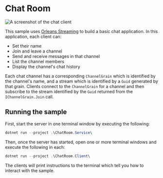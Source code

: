 # Chat Room

![A screenshot of the chat client](screenshot.png)

This sample uses [Orleans Streaming](https://docs.microsoft.com/dotnet/orleans/streaming) to build a basic chat application. In this application, each client can:

* Set their name
* Join and leave a channel
* Send and receive messages in that channel
* List the channel members
* Display the channel's chat history

Each chat channel has a corresponding `ChannelGrain` which is identified by the channel's name, and a stream which is identified by a `Guid` generated by that grain. Clients connect to the `ChannelGrain` for a channel and then subscribe to the stream identified by the `Guid` returned from the `IChannelGrain.Join` call.

## Running the sample

First, start the server in one terminal window by executing the following:

```PowerShell
dotnet run --project .\ChatRoom.Service\
```

Then, once the server has started, open one or more terminal windows and execute the following in each:

```PowerShell
dotnet run --project .\ChatRoom.Client\
```

The clients will print instructions to the terminal which tell you how to interact with the sample.